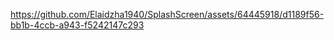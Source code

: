 

https://github.com/Elaidzha1940/SplashScreen/assets/64445918/d1189f56-bb1b-4ccb-a943-f5242147c293
